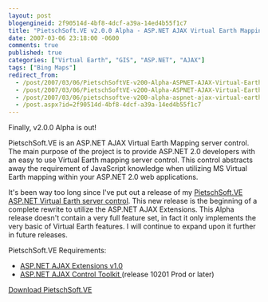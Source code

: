 ```yaml
---
layout: post
blogengineid: 2f90514d-4bf8-4dcf-a39a-14ed4b55f1c7
title: "PietschSoft.VE v2.0.0 Alpha - ASP.NET AJAX Virtual Earth Mapping Control"
date: 2007-03-06 23:18:00 -0600
comments: true
published: true
categories: ["Virtual Earth", "GIS", "ASP.NET", "AJAX"]
tags: ["Bing Maps"]
redirect_from: 
  - /post/2007/03/06/PietschSoftVE-v200-Alpha-ASPNET-AJAX-Virtual-Earth-Mapping-Control.aspx
  - /post/2007/03/06/PietschSoftVE-v200-Alpha-ASPNET-AJAX-Virtual-Earth-Mapping-Control
  - /post/2007/03/06/pietschsoftve-v200-alpha-aspnet-ajax-virtual-earth-mapping-control
  - /post.aspx?id=2f90514d-4bf8-4dcf-a39a-14ed4b55f1c7
---
```

<!-- more -->


Finally, v2.0.0 Alpha is out!



PietschSoft.VE is an ASP.NET AJAX Virtual Earth Mapping server control. The main purpose of the project is to provide ASP.NET 2.0 developers with an easy to use Virtual Earth mapping server control. This control abstracts away the requirement of JavaScript knowledge when utilizing MS Virtual Earth mapping within your ASP.NET 2.0 web applications.



It&#39;s been way too long since I&#39;ve put out a release of my <a href="http://codeplex.com/pietschsoftve3">PietschSoft.VE</a> <a href="http://simplovation.com/Page/WebMapsVE.aspx">ASP.NET Virtual Earth server control</a>. This new release is the beginning of a complete rewrite to utilize the ASP.NET AJAX Extensions. This Alpha release doesn&#39;t contain a very full feature set, in fact it only implements the very basic of Virtual Earth features. I will continue to expand upon it further in future releases.



PietschSoft.VE Requirements:

<ul>
	<li><a href="http://ajax.asp.net">ASP.NET AJAX Extensions v1.0</a> </li>
	<li><a href="http://codeplex.com/atlascontroltoolkit">ASP.NET AJAX Control Toolkit </a>(release 10201 Prod or later)</li>
</ul>


<a href="http://codeplex.com/pietschsoftve3">Download PietschSoft.VE</a>

